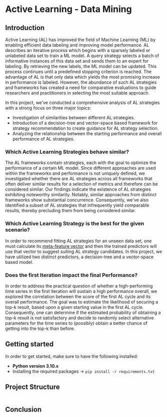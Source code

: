 # Active Learning - Data Mining

## Introduction

Active Learning (AL) has improved the field of Machine Learning (ML) by enabling efficient data labeling and improving model performance. AL describes an iterative process which begins with a sparsely labeled or unlabeled data set to train a ML model. A query strategy selects a batch of informative instances of this data set and sends them to an expert for labeling. By retrieving the new labels, the ML model can be updated. This process continues until a predefined stopping criterion is reached. The advantage of AL is that only data which yields the most promising increase in performance is labeled. However, the abundance of such AL strategies and frameworks has created a need for comparative evaluations to guide researchers and practitioners in selecting the most suitable approach.

In this project, we've conducted a comprehensive analysis of AL strategies with a strong focus on three major topics:

- Investigation of similarities between different AL strategies.
- Introduction of a decision-tree and vector-space based framework for strategy recommendation to create guidance for AL strategy selection.
- Analyzing the relationship between the starting performance and overall performance of AL strategies.

### Which Active Learning Strategies behave similar?

The AL frameworks contain strategies, each with the goal to optimize the performance of a certain ML model. Since different approaches are used within the frameworks and performance is not uniquely defined, we investigated whether there are AL strategies across all frameworks that often deliver similar results for a selection of metrics and therefore can be considered similar. Our findings indicate the existence of AL strategies exhibiting noteworthy similarity. Notably, similar approaches from distinct frameworks show substantial concurrence. Consequently, we've also identified a subset of AL strategies that infrequently yield comparable results, thereby precluding them from being considered similar.

### Which Active Learning Strategy is the best for the given scenario?

In order to recommend fitting AL strategies for an unseen data set, one must calculate its [meta-feature vector](/src/strategy_recommendation/dataset_metafeatures/metrics.py) and then the trained predictors will use that vector to suggest suiting AL strategy candidates. In this project, we have utilized two distinct predictors, a decision-tree and a vector-space based model.

### Does the first Iteration impact the final Performance?

In order to address the practical question of whether a high-performing time series in the first iteration will sustain a high performance overall, we explored the correlation between the score of the first AL cycle and its overall performance. The goal was to estimate the likelihood of securing a top-k result, based upon a given starting value in the first AL cycle. Consequently, one can determine if the estimated probability of obtaining a top-k result is not satisfactory and decide to randomly select alternative parameters for the time series to (possibly) obtain a better chance of getting into the top-k than before.

## Getting started

In order to get started, make sure to have the following installed:

- **Python version 3.10.x**
- Installing the required packages $\rightarrow$ `pip install -r requirements.txt`

## Project Structure

```

```

## Conclusion
